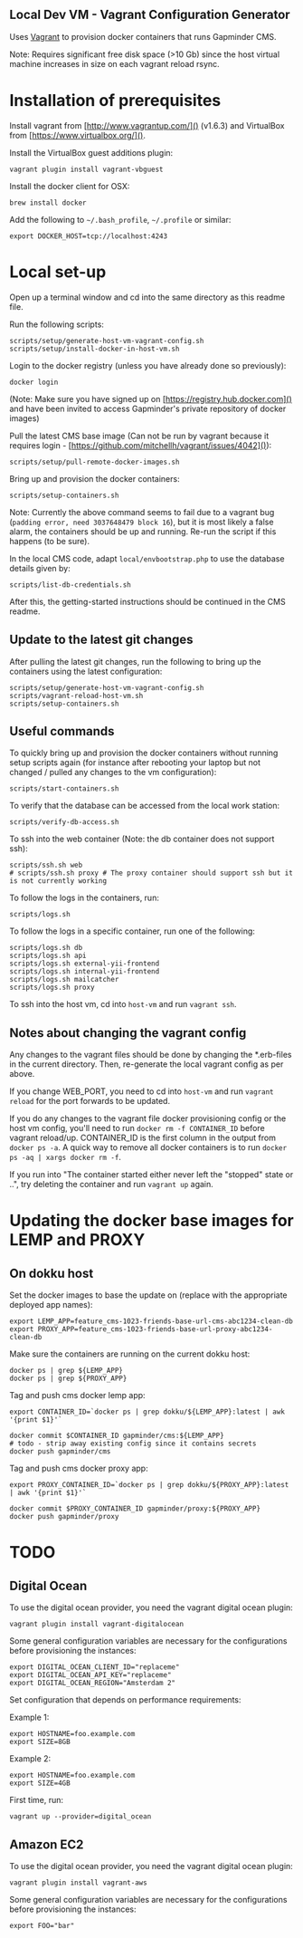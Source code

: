 Local Dev VM - Vagrant Configuration Generator
-----------------------------

Uses [Vagrant](http://www.vagrantup.com/) to provision docker containers that runs Gapminder CMS.

Note: Requires significant free disk space (>10 Gb) since the host virtual machine increases in size on each vagrant reload rsync.

# Installation of prerequisites

Install vagrant from [http://www.vagrantup.com/]() (v1.6.3) and VirtualBox from [https://www.virtualbox.org/]().

Install the VirtualBox guest additions plugin:

    vagrant plugin install vagrant-vbguest

Install the docker client for OSX:

    brew install docker

Add the following to `~/.bash_profile`, `~/.profile` or similar:

    export DOCKER_HOST=tcp://localhost:4243

# Local set-up

Open up a terminal window and cd into the same directory as this readme file.

Run the following scripts:

    scripts/setup/generate-host-vm-vagrant-config.sh
    scripts/setup/install-docker-in-host-vm.sh

Login to the docker registry (unless you have already done so previously):

    docker login

(Note: Make sure you have signed up on [https://registry.hub.docker.com]() and have been invited to access Gapminder's private repository of docker images)

Pull the latest CMS base image (Can not be run by vagrant because it requires login - [https://github.com/mitchellh/vagrant/issues/4042]()):

    scripts/setup/pull-remote-docker-images.sh

Bring up and provision the docker containers:

    scripts/setup-containers.sh

Note: Currently the above command seems to fail due to a vagrant bug (`padding error, need 3037648479 block 16`), but it is most likely a false alarm, the containers should be up and running. Re-run the script if this happens (to be sure).

In the local CMS code, adapt `local/envbootstrap.php` to use the database details given by:

    scripts/list-db-credentials.sh

After this, the getting-started instructions should be continued in the CMS readme.

## Update to the latest git changes

After pulling the latest git changes, run the following to bring up the containers using the latest configuration:

    scripts/setup/generate-host-vm-vagrant-config.sh
    scripts/vagrant-reload-host-vm.sh
    scripts/setup-containers.sh

## Useful commands

To quickly bring up and provision the docker containers without running setup scripts again (for instance after rebooting your laptop but not changed / pulled any changes to the vm configuration):

    scripts/start-containers.sh

To verify that the database can be accessed from the local work station:

    scripts/verify-db-access.sh

To ssh into the web container (Note: the db container does not support ssh):

    scripts/ssh.sh web
    # scripts/ssh.sh proxy # The proxy container should support ssh but it is not currently working

To follow the logs in the containers, run:

    scripts/logs.sh

To follow the logs in a specific container, run one of the following:

    scripts/logs.sh db
    scripts/logs.sh api
    scripts/logs.sh external-yii-frontend
    scripts/logs.sh internal-yii-frontend
    scripts/logs.sh mailcatcher
    scripts/logs.sh proxy

To ssh into the host vm, cd into `host-vm` and run `vagrant ssh`.

## Notes about changing the vagrant config

Any changes to the vagrant files should be done by changing the *.erb-files in the current directory. Then, re-generate the local vagrant config as per above.

If you change WEB_PORT, you need to cd into `host-vm` and run `vagrant reload` for the port forwards to be updated.

If you do any changes to the vagrant file docker provisioning config or the host vm config, you'll need to run `docker rm -f CONTAINER_ID` before vagrant reload/up. CONTAINER_ID is the first column in the output from `docker ps -a`. A quick way to remove all docker containers is to run `docker ps -aq | xargs docker rm -f`.

If you run into "The container started either never left the "stopped" state or ..", try deleting the container and run `vagrant up` again.

# Updating the docker base images for LEMP and PROXY

## On dokku host

Set the docker images to base the update on (replace with the appropriate deployed app names):

    export LEMP_APP=feature_cms-1023-friends-base-url-cms-abc1234-clean-db
    export PROXY_APP=feature_cms-1023-friends-base-url-proxy-abc1234-clean-db

Make sure the containers are running on the current dokku host:

    docker ps | grep ${LEMP_APP}
    docker ps | grep ${PROXY_APP}

Tag and push cms docker lemp app:

    export CONTAINER_ID=`docker ps | grep dokku/${LEMP_APP}:latest | awk '{print $1}'`

    docker commit $CONTAINER_ID gapminder/cms:${LEMP_APP}
    # todo - strip away existing config since it contains secrets
    docker push gapminder/cms

Tag and push cms docker proxy app:

    export PROXY_CONTAINER_ID=`docker ps | grep dokku/${PROXY_APP}:latest | awk '{print $1}'`

    docker commit $PROXY_CONTAINER_ID gapminder/proxy:${PROXY_APP}
    docker push gapminder/proxy

# TODO

## Digital Ocean

To use the digital ocean provider, you need the vagrant digital ocean plugin:

    vagrant plugin install vagrant-digitalocean

Some general configuration variables are necessary for the configurations before provisioning the instances:

    export DIGITAL_OCEAN_CLIENT_ID="replaceme"
    export DIGITAL_OCEAN_API_KEY="replaceme"
    export DIGITAL_OCEAN_REGION="Amsterdam 2"

Set configuration that depends on performance requirements:

Example 1:

    export HOSTNAME=foo.example.com
    export SIZE=8GB

Example 2:

    export HOSTNAME=foo.example.com
    export SIZE=4GB

First time, run:

    vagrant up --provider=digital_ocean

## Amazon EC2

To use the digital ocean provider, you need the vagrant digital ocean plugin:

    vagrant plugin install vagrant-aws

Some general configuration variables are necessary for the configurations before provisioning the instances:

    export FOO="bar"
